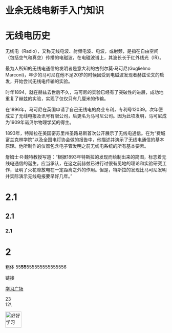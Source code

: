 # 业余无线电新手入门知识




 # 无线电历史

无线电（Radio），又称无线电波、射频电波、电波，或射频，是指在自由空间（包括空气和真空）传播的电磁波，在电磁波谱上，其波长长于红外线光（IR）。

  最为人所知的无线电通信的发明者是意大利的古列尔莫·马可尼(Guglielmo Marconi)，年少的马可尼在他不足20岁的时候因受到电磁波发现者赫兹论文的启发，开始尝试无线电传输的实验。
  
  时年1894，就在赫兹去世后不久，马可尼的实验已经有了突破性的进展，成功地重复了赫兹的实验，实现了仅仅只有几厘米的传输。
  
  在1896年，马可尼在英国申请了自己无线电的商业专利，专利号12039。次年便成立了无线电报及讯号有限公司，后更名为马可尼公司。因为此项发明，马可尼成为1909年诺贝尔物理学奖的得主。
  
  1893年，特斯拉在美国密苏里州圣路易斯首次公开展示了无线电通信。在为“费城富兰克林学院”以及全国电灯协会做的报告中，他描述并演示了无线电通信的基本原理。他所制作的仪器包含电子管发明之前无线电系统的所有基本要素。

詹姆士·R·魏特教授写道：“根据1893年特斯拉的发现而绘制出来的简图，标志着无线电通信的诞生。应当承认，在这之前赫兹已进行过很有见地的理论和实验研究工作，证明了火花隙放电在一定距离之外的作用。但是，特斯拉的发现比马可尼发明并实际演示无线电报要早好几年。”
 # 2.1
 
 ## 2.1
	
 ### 2.1


# 2
粗体 55**55**555555555555556
	
链接

[学习广场](https://codechina.csdn.net/courses "CODE CHINA 学习广场")	

23<br>12\


<img src="http://ooyang.cn/img/wechat.gif" width="50px" height="50px" title="好好学习">
 

